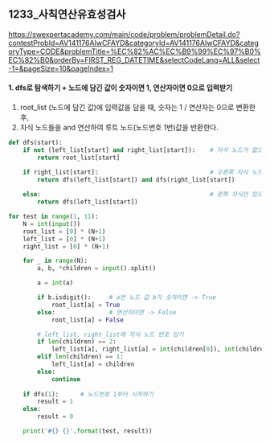 ## 1233_사칙연산유효성검사

https://swexpertacademy.com/main/code/problem/problemDetail.do?contestProbId=AV141176AIwCFAYD&categoryId=AV141176AIwCFAYD&categoryType=CODE&problemTitle=%EC%82%AC%EC%B9%99%EC%97%B0%EC%82%B0&orderBy=FIRST_REG_DATETIME&selectCodeLang=ALL&select-1=&pageSize=10&pageIndex=1



#### 1. dfs로 탐색하기 + 노드에 담긴 값이 숫자이면 1, 연산자이면 0으로 입력받기

1. root_list (노드에 담긴 값)에 입력값을 담을 때, 숫자는 1 / 연산자는 0으로 변환한 후,
2. 자식 노드들을 and 연산하여 루트 노드(노드번호 1번)값을 반환한다.

```python
def dfs(start):
    if not (left_list[start] and right_list[start]):    # 자식 노드가 없으면 root_list 값 반환
        return root_list[start]

    if right_list[start]:                               # 오른쪽 자식 노드가 있으면 (왼쪽 자식 노드도 있으므로) -> 왼쪽 자식 / 오른쪽 자식 and 연산
        return dfs(left_list[start]) and dfs(right_list[start])
    
    else:                                               # 왼쪽 자식만 있으면 왼쪽 자식 값 반환
        return dfs(left_list[start])

for test in range(1, 11):
    N = int(input())
    root_list = [0] * (N+1)
    left_list = [0] * (N+1)
    right_list = [0] * (N+1)

    for _ in range(N):
        a, b, *children = input().split()

        a = int(a)

        if b.isdigit():     # a번 노드 값 b가 숫자이면 -> True
            root_list[a] = True
        else:               # 연산자이면 -> False
            root_list[a] = False

        # left_list, right_list에 자식 노드 번호 담기
        if len(children) == 2:
            left_list[a], right_list[a] = int(children[0]), int(children[1])
        elif len(children) == 1:
            left_list[a] = children
        else:
            continue
    
    if dfs(1):      # 노드번호 1부터 시작하기
        result = 1
    else:
        result = 0

    print('#{} {}'.format(test, result))
```





